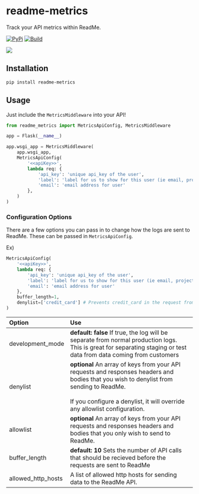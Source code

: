 # readme-metrics

Track your API metrics within ReadMe.

[![PyPi](https://img.shields.io/pypi/v/readme-metrics)](https://pypi.org/project/readme-metrics/)
[![Build](https://github.com/readmeio/metrics-sdks/workflows/python/badge.svg)](https://github.com/readmeio/metrics-sdks)

[![](https://d3vv6lp55qjaqc.cloudfront.net/items/1M3C3j0I0s0j3T362344/Untitled-2.png)](https://readme.io)

## Installation

```
pip install readme-metrics
```

## Usage

Just include the `MetricsMiddleware` into your API!

```python
from readme_metrics import MetricsApiConfig, MetricsMiddleware

app = Flask(__name__)

app.wsgi_app = MetricsMiddleware(
    app.wsgi_app,
    MetricsApiConfig(
        '<<apiKey>>',
        lambda req: {
            'api_key': 'unique api_key of the user',
            'label': 'label for us to show for this user (ie email, project name, user name, etc)',
            'email': 'email address for user'
        },
    )
)
```

### Configuration Options

There are a few options you can pass in to change how the logs are sent to ReadMe. These can be passed in `MetricsApiConfig`.

Ex)

```python
MetricsApiConfig(
    '<<apiKey>>',
    lambda req: {
        'api_key': 'unique api_key of the user',
        'label': 'label for us to show for this user (ie email, project name, user name, etc)',
        'email': 'email address for user'
    },
    buffer_length=1,
    denylist=['credit_card'] # Prevents credit_card in the request from being sent to readme
)
```

| Option             | Use                                                                                                                                                                                                                           |
| :----------------- | :---------------------------------------------------------------------------------------------------------------------------------------------------------------------------------------------------------------------------- |
| development_mode   | **default: false** If true, the log will be separate from normal production logs. This is great for separating staging or test data from data coming from customers                                                           |
| denylist           | **optional** An array of keys from your API requests and responses headers and bodies that you wish to denylist from sending to ReadMe.<br /><br />If you configure a denylist, it will override any allowlist configuration. |
| allowlist          | **optional** An array of keys from your API requests and responses headers and bodies that you only wish to send to ReadMe.                                                                                                   |
| buffer_length      | **default: 10** Sets the number of API calls that should be recieved before the requests are sent to ReadMe                                                                                                                   |
| allowed_http_hosts | A list of allowed http hosts for sending data to the ReadMe API.                                                                                                                                                              |

